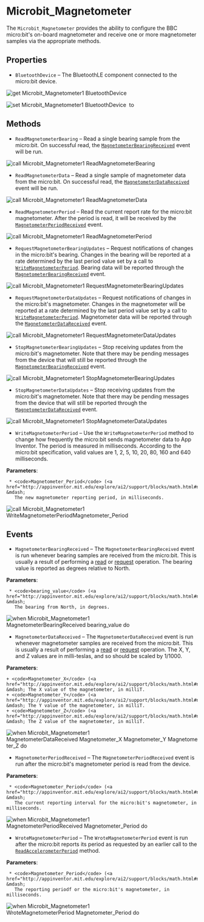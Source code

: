 # Microbit\_Magnetometer

The <code>Microbit_Magnetometer</code> provides the ability to configure the BBC micro:bit's on-board magnetometer and receive one or more magnetometer samples via the appropriate methods.

## Properties

+ <a name="BluetoothDevice"></a>`BluetoothDevice` – The BluetoothLE component connected to the micro:bit device.


![get Microbit_Magnetometer1 BluetoothDevice ](blocks/Microbit_Magnetometer.BluetoothDevice_getter.svg)


![set Microbit_Magnetometer1 BluetoothDevice  to](blocks/Microbit_Magnetometer.BluetoothDevice_setter.svg)

## Methods

+ <a name="ReadMagnetometerBearing"></a>`ReadMagnetometerBearing` – Read a single bearing sample from the micro:bit. On successful read, the
 <a href="#MagnetometerBearingReceived"><code>MagnetometerBearingReceived</code></a> event
 will be run.

![call Microbit_Magnetometer1 ReadMagnetometerBearing](blocks/Microbit_Magnetometer.ReadMagnetometerBearing.svg)

+ <a name="ReadMagnetometerData"></a>`ReadMagnetometerData` – Read a single sample of magnetometer data from the micro:bit. On successful read, the
 <a href="#MagnetometerDataReceived"><code>MagnetometerDataReceived</code></a> event will be
 run.

![call Microbit_Magnetometer1 ReadMagnetometerData](blocks/Microbit_Magnetometer.ReadMagnetometerData.svg)

+ <a name="ReadMagnetometerPeriod"></a>`ReadMagnetometerPeriod` – Read the current report rate for the micro:bit magnetometer. After the period is read, it will
 be received by the
 <a href="#MagnetometerPeriodReceived"><code>MagnetometerPeriodReceived</code></a> event.

![call Microbit_Magnetometer1 ReadMagnetometerPeriod](blocks/Microbit_Magnetometer.ReadMagnetometerPeriod.svg)

+ <a name="RequestMagnetometerBearingUpdates"></a>`RequestMagnetometerBearingUpdates` – Request notifications of changes in the micro:bit's bearing. Changes in the bearing will be
 reported at a rate determined by the last period value set by a call to
 <a href="#WriteMagnetometerPeriod"><code>WriteMagnetometerPeriod</code></a>. Bearing data
 will be reported through the
 <a href="#MagnetometerBearingReceived"><code>MagnetometerBearingReceived</code></a> event.

![call Microbit_Magnetometer1 RequestMagnetometerBearingUpdates](blocks/Microbit_Magnetometer.RequestMagnetometerBearingUpdates.svg)

+ <a name="RequestMagnetometerDataUpdates"></a>`RequestMagnetometerDataUpdates` – Request notifications of changes in the micro:bit's magnetometer. Changes in the magnetometer
 will be reported at a rate determined by the last period value set by a call to
 <a href="#WriteMagnetometerPeriod"><code>WriteMagnetometerPeriod</code></a>. Magnetometer
 data will be reported through the
 <a href="#MagnetometerDataReceived"><code>MagnetometerDataReceived</code></a> event.

![call Microbit_Magnetometer1 RequestMagnetometerDataUpdates](blocks/Microbit_Magnetometer.RequestMagnetometerDataUpdates.svg)

+ <a name="StopMagnetometerBearingUpdates"></a>`StopMagnetometerBearingUpdates` – Stop receiving updates from the micro:bit's magnetometer. Note that there may be pending
 messages from the device that will still be reported through the
 <a href="#MagnetometerBearingReceived"><code>MagnetometerBearingReceived</code></a> event.

![call Microbit_Magnetometer1 StopMagnetometerBearingUpdates](blocks/Microbit_Magnetometer.StopMagnetometerBearingUpdates.svg)

+ <a name="StopMagnetometerDataUpdates"></a>`StopMagnetometerDataUpdates` – Stop receiving updates from the micro:bit's magnetometer. Note that there may be pending
 messages from the device that will still be reported through the
 <a href="#MagnetometerDataReceived"><code>MagnetometerDataReceived</code></a> event.

![call Microbit_Magnetometer1 StopMagnetometerDataUpdates](blocks/Microbit_Magnetometer.StopMagnetometerDataUpdates.svg)

+ <a name="WriteMagnetometerPeriod"></a>`WriteMagnetometerPeriod` – Use the <code>WriteMagnetometerPeriod</code> method to change how frequently the micro:bit
 sends magnetometer data to App Inventor. The period is measured in milliseconds. According to
 the micro:bit specification, valid values are 1, 2, 5, 10, 20, 80, 160 and 640 milliseconds.

 __Parameters__:

     * <code>Magnetometer_Period</code> (<a href="http://appinventor.mit.edu/explore/ai2/support/blocks/math.html#number">_number_</a>) &mdash;
       The new magnetometer reporting period, in milliseconds.

![call Microbit_Magnetometer1 WriteMagnetometerPeriodMagnetometer_Period](blocks/Microbit_Magnetometer.WriteMagnetometerPeriod.svg)

## Events

+ <a name="MagnetometerBearingReceived"></a>`MagnetometerBearingReceived` – The <code>MagnetometerBearingReceived</code> event is run whenever bearing samples are
 received from the micro:bit. This is usually a result of performing a
 <a href="#ReadMagnetometerBearing">read</a> or
 <a href="#RequestMagnetometerBearingUpdates">request</a> operation. The bearing value is
 reported as degrees relative to North.

 __Parameters__:

     * <code>bearing_value</code> (<a href="http://appinventor.mit.edu/explore/ai2/support/blocks/math.html#number">_number_</a>) &mdash;
       The bearing from North, in degrees.

![when Microbit_Magnetometer1 MagnetometerBearingReceived bearing_value do](blocks/Microbit_Magnetometer.MagnetometerBearingReceived.svg)

+ <a name="MagnetometerDataReceived"></a>`MagnetometerDataReceived` – The <code>MagnetometerDataReceived</code> event is run whenever magnetometer samples are
 received from the micro:bit. This is usually a result of performing a
 <a href="#ReadMagnetometerData">read</a> or
 <a href="#RequestMagnetometerDataUpdates">request</a> operation. The X, Y, and Z values are in
 milli-teslas, and so should be scaled by 1/1000.

 __Parameters__:

    + <code>Magnetometer_X</code> (<a href="http://appinventor.mit.edu/explore/ai2/support/blocks/math.html#number">_number_</a>) &mdash; The X value of the magnetometer, in milliT.
    + <code>Magnetometer_Y</code> (<a href="http://appinventor.mit.edu/explore/ai2/support/blocks/math.html#number">_number_</a>) &mdash; The Y value of the magnetometer, in milliT.
    + <code>Magnetometer_Z</code> (<a href="http://appinventor.mit.edu/explore/ai2/support/blocks/math.html#number">_number_</a>) &mdash; The Z value of the magnetometer, in milliT.

![when Microbit_Magnetometer1 MagnetometerDataReceived Magnetometer_X Magnetometer_Y Magnetometer_Z do](blocks/Microbit_Magnetometer.MagnetometerDataReceived.svg)

+ <a name="MagnetometerPeriodReceived"></a>`MagnetometerPeriodReceived` – The <code>MagnetometerPeriodReceived</code> event is run after the micro:bit's magnetometer
 period is read from the device.

 __Parameters__:

     * <code>Magnetometer_Period</code> (<a href="http://appinventor.mit.edu/explore/ai2/support/blocks/math.html#number">_number_</a>) &mdash;
       The current reporting interval for the micro:bit's magnetometer, in milliseconds.

![when Microbit_Magnetometer1 MagnetometerPeriodReceived Magnetometer_Period do](blocks/Microbit_Magnetometer.MagnetometerPeriodReceived.svg)

+ <a name="WroteMagnetometerPeriod"></a>`WroteMagnetometerPeriod` – The <code>WroteMagnetometerPeriod</code> event is run after the micro:bit reports its period
 as requested by an earlier call to the
 <a href="#ReadMagnetometerPeriod"><code>ReadAccelerometerPeriod</code></a> method.

 __Parameters__:

     * <code>Magnetometer_Period</code> (<a href="http://appinventor.mit.edu/explore/ai2/support/blocks/math.html#number">_number_</a>) &mdash;
       The reporting periodf or the micro:bit's magnetometer, in milliseconds.

![when Microbit_Magnetometer1 WroteMagnetometerPeriod Magnetometer_Period do](blocks/Microbit_Magnetometer.WroteMagnetometerPeriod.svg)


